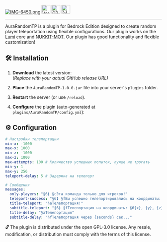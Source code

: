 [![IMG-6450.png](https://i.postimg.cc/RCYFGg87/IMG-6450.png)](https://postimg.cc/c6Q0LBdC)
<img 
  src="https://img.shields.io/badge/version-1.0.0-yellow?style=flat-square" 
  alt="Version 1.0.0" 
  style="width: auto; height: 28px;">
<img 
  src="https://img.shields.io/badge/License-GPL-orange?style=flat-square" 
  alt="GPL License" 
  style="height: 28px; width: auto;">
  <a href="https://yandex.ru/search/?text=karepanov35&lr=76&clid=2411726" target="_blank">
  <img src="https://img.shields.io/badge/24serv_Page-click_me-blue?style=for-the-badge" alt="24serv Page" style="height: 28px;">
  </a>
  ________________

AuraRandomTP is a plugin for Bedrock Edition designed to create random player teleportation using flexible configurations. Our plugin works on the [Lumi](https://github.com/KoshakMineDEV/Lumi) core and [NUKKIT-MOT](https://github.com/MemoriesOfTime/Nukkit-MOT). Our plugin has good functionality and flexible customization!

## 🛠 Installation

1. **Download** the latest version:  
   *(Replace with your actual GitHub release URL)*

2. **Place** the `AuraRandomTP-1.0.0.jar` file into your server's `plugins` folder.

3. **Restart** the server (or use `/reload`).

4. **Configure** the plugin (auto-generated at `plugins/AuraRandomTP/config.yml`):

## ⚙ Configuration
```yaml
# Настройки телепортации
min-x: -1000
max-x: 1000
min-z: -1000
max-z: 1000
max-attempts: 100 # Количество успешных попыток, лучше не трогать
min-y: 1
max-y: 256
teleport-delay: 5 # Задержка на телепорт 

# Сообщения
messages:
  only-players: "§6❱ §cЭта команда только для игроков!"
  teleport-success: "§6❱ §fВы успешно телепортировались на координаты: §6{x}, {y}, {z}."
  title-teleport: "§aТелепортация!"
  subtitle-teleport: "§6❱ §fТелепортация на координаты: §6{x}, {y}, {z}."
  title-delay: "§aТелепортация"
  subtitle-delay: "§fТелепортация через {seconds} сек..."
```


🔓 The plugin is distributed under the open GPL-3.0 license. Any resale, modification, or distribution must comply with the terms of this license.




